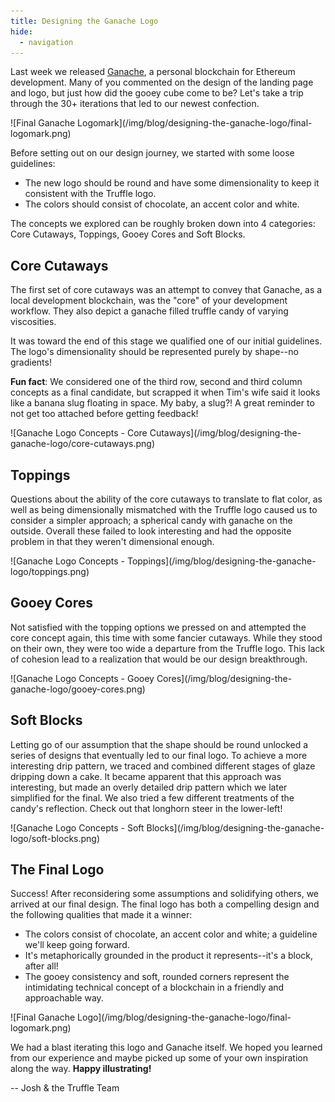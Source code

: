 ```yaml
---
title: Designing the Ganache Logo
hide:
  - navigation
---
```


Last week we released [Ganache](/ganache), a personal blockchain for Ethereum development. Many of you commented on the design of the landing page and logo, but just how did the gooey cube come to be? Let's take a trip through the 30+ iterations that led to our newest confection.

<div class="row"><div class="col-xs-10 col-xs-push-1 col-sm-6 col-sm-push-3 m-b-2">
![Final Ganache Logomark](/img/blog/designing-the-ganache-logo/final-logomark.png)
</div></div>

Before setting out on our design journey, we started with some loose guidelines:

* The new logo should be round and have some dimensionality to keep it consistent with the Truffle logo.
* The colors should consist of chocolate, an accent color and white.

The concepts we explored can be roughly broken down into 4 categories: Core Cutaways, Toppings, Gooey Cores and Soft Blocks.

## Core Cutaways

The first set of core cutaways was an attempt to convey that Ganache, as a local development blockchain, was the "core" of your development workflow. They also depict a ganache filled truffle candy of varying viscosities.

It was toward the end of this stage we qualified one of our initial guidelines. The logo's dimensionality should be represented purely by shape--no gradients!

**Fun fact**: We considered one of the third row, second and third column concepts as a final candidate, but scrapped it when Tim's wife said it looks like a banana slug floating in space. My baby, a slug?! A great reminder to not get too attached before getting feedback!

</div><div class="text-center container">
  ![Ganache Logo Concepts - Core Cutaways](/img/blog/designing-the-ganache-logo/core-cutaways.png)
</div><div class="container container-narrow">

## Toppings

Questions about the ability of the core cutaways to translate to flat color, as well as being dimensionally mismatched with the Truffle logo caused us to consider a simpler approach; a spherical candy with ganache on the outside. Overall these failed to look interesting and had the opposite problem in that they weren't dimensional enough.

</div><div class="text-center container">
  ![Ganache Logo Concepts - Toppings](/img/blog/designing-the-ganache-logo/toppings.png)
</div><div class="container container-narrow">

## Gooey Cores

Not satisfied with the topping options we pressed on and attempted the core concept again, this time with some fancier cutaways. While they stood on their own, they were too wide a departure from the Truffle logo. This lack of cohesion lead to a realization that would be our design breakthrough.

</div><div class="text-center container">
  ![Ganache Logo Concepts - Gooey Cores](/img/blog/designing-the-ganache-logo/gooey-cores.png)
</div><div class="container container-narrow">

## Soft Blocks

Letting go of our assumption that the shape should be round unlocked a series of designs that eventually led to our final logo. To achieve a more interesting drip pattern, we traced and combined different stages of glaze dripping down a cake. It became apparent that this approach was interesting, but made an overly detailed drip pattern which we later simplified for the final. We also tried a few different treatments of the candy's reflection. Check out that longhorn steer in the lower-left!

</div><div class="text-center container">
  ![Ganache Logo Concepts - Soft Blocks](/img/blog/designing-the-ganache-logo/soft-blocks.png)
</div><div class="container container-narrow">

## The Final Logo

Success! After reconsidering some assumptions and solidifying others, we arrived at our final design. The final logo has both a compelling design and the following qualities that made it a winner:

* The colors consist of chocolate, an accent color and white; a guideline we'll keep going forward.
* It's metaphorically grounded in the product it represents--it's a block, after all!
* The gooey consistency and soft, rounded corners represent the intimidating technical concept of a blockchain in a friendly and approachable way.

<div class="row"><div class="col-xs-10 col-xs-push-1 col-sm-6 col-sm-push-3 m-b-2">
![Final Ganache Logo](/img/blog/designing-the-ganache-logo/final-logomark.png)
</div></div>

We had a blast iterating this logo and Ganache itself. We hoped you learned from our experience and maybe picked up some of your own inspiration along the way. **Happy illustrating!**

-- Josh & the Truffle Team
